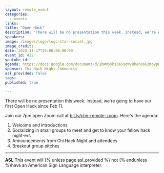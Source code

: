 ```yaml
---
layout: remote_event
categories:
  - events
links: 
title: "Open Hack"
description: "There will be no presentation this week. Instead, we're going to have our first Open Hack since Feb 11. Join our 7pm open Zoom call for introductions, socializing, announcements and breakout groups."
speakers:
image: /images/logo/logo-star-social.jpg
image_credit:
date: 2020-11-17T19:00:00-06:00
event_id: 422
youtube_id: 
agenda: https://docs.google.com/document/d/1bWW5yhs365soWvBhen0o63mbypReT-Se-Tf2Ep9xaBE/edit#
sponsor: Chi Hack Night Community
asl_provided: false
tags: 
published: true

---
```


There will be no presentation this week. Instead, we're going to have our first Open Hack since Feb 11.

Join our 7pm open Zoom call at [bit.ly/chn-remote-zoom](https://bit.ly/chn-remote-zoom). Here's the agenda:

1. Welcome and introductions
2. Socializing in small groups to meet and get to know your fellow hack night-ers
3. Announcements from Chi Hack Night and attendees
4. Breakout group pitches

---

**ASL** This event will {% unless page.asl_provided %} not {% endunless %}have an American Sign Language interpreter.
